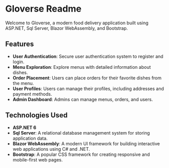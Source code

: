 # Gloverse Readme

Welcome to Gloverse, a modern food delivery application built using ASP.NET, Sql Server, Blazor WebAssembly, and Bootstrap.

## Features

- **User Authentication**: Secure user authentication system to register and login.
- **Menu Exploration**: Explore menus with detailed information about dishes.
- **Order Placement**: Users can place orders for their favorite dishes from the menu.
- **User Profiles**: Users can manage their profiles, including addresses and payment methods.
- **Admin Dashboard**: Admins can manage menus, orders, and users.

## Technologies Used

- **ASP.NET 6**
- **Sql Server**: A relational database management system for storing application data.
- **Blazor WebAssembly**: A modern UI framework for building interactive web applications using C# and .NET.
- **Bootstrap**: A popular CSS framework for creating responsive and mobile-first web pages.


